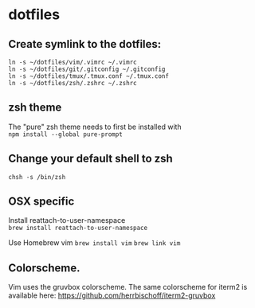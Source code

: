 # dotfiles

## Create symlink to the dotfiles:
`ln -s ~/dotfiles/vim/.vimrc ~/.vimrc`<br/>
`ln -s ~/dotfiles/git/.gitconfig ~/.gitconfig`<br/>
`ln -s ~/dotfiles/tmux/.tmux.conf ~/.tmux.conf`<br/>
`ln -s ~/dotfiles/zsh/.zshrc ~/.zshrc`<br/>

## zsh theme
The "pure" zsh theme needs to first be installed with<br/>
`npm install --global pure-prompt`

## Change your default shell to zsh
`chsh -s /bin/zsh`

## OSX specific
Install reattach-to-user-namespace<br/>
`brew install reattach-to-user-namespace`

Use Homebrew vim
`brew install vim`
`brew link vim`

## Colorscheme.
Vim uses the gruvbox colorscheme. The same colorscheme for iterm2 is available here: https://github.com/herrbischoff/iterm2-gruvbox
